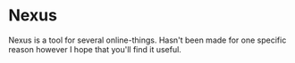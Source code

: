 # Nexus
Nexus is a tool for several online-things. Hasn't been made for one specific reason however I hope that you'll find it useful.
